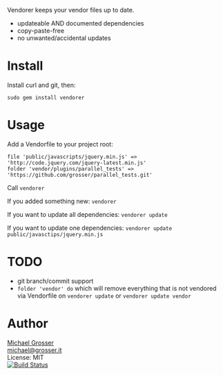 Vendorer keeps your vendor files up to date.

 - updateable AND documented dependencies
 - copy-paste-free
 - no unwanted/accidental updates

Install
=======
Install curl and git, then:

    sudo gem install vendorer

Usage
=====
Add a Vendorfile to your project root:

    file 'public/javascripts/jquery.min.js' => 'http://code.jquery.com/jquery-latest.min.js'
    folder 'vendor/plugins/parallel_tests' => 'https://github.com/grosser/parallel_tests.git'

Call `vendorer`

If you added something new: `vendorer`

If you want to update all dependencies: `vendorer update`

If you want to update one dependencies: `vendorer update public/javasctips/jquery.min.js`


TODO
====
 - git branch/commit support
 - `folder 'vendor' do` which will remove everything that is not vendored via Vendorfile on `vendorer update` or `vendorer update vendor`

Author
======
[Michael Grosser](http://grosser.it)<br/>
michael@grosser.it<br/>
License: MIT<br/>
[![Build Status](https://secure.travis-ci.org/grosser/vendorer.png)](http://travis-ci.org/grosser/vendorer)
